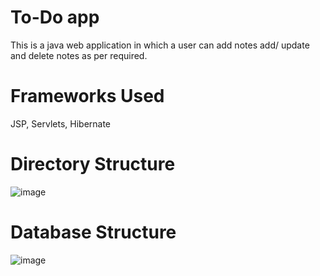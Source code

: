 
# To-Do app


This is a java web application in which a user can add notes add/ update and delete notes as per required.

# Frameworks Used
JSP,
Servlets,
Hibernate

# Directory Structure
![image](https://user-images.githubusercontent.com/53346586/133145031-c44bc96a-1c84-4dc1-a1b8-8dbe10ed41c6.png)     

# Database Structure
![image](https://user-images.githubusercontent.com/53346586/133145409-f70a92a1-40fc-4345-b648-f7a8a04251a5.png)

